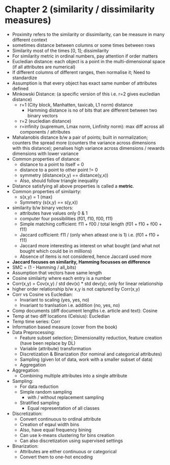 # Chapter 2 (similarity / dissimilarity measures)
- Proximity refers to the similarity or dissimilarity, can be measure in many different context
- sometimes distance between columns or some times between rows
- Similarity most of the times [0, 1]; dissimilarity 
- For similarity metric in ordinal numbers, pay attention if order matters
- Eucledian distance: each object is a point in the multi-dimensional space (if all attributes are numerical)
- If different columns of different ranges, then normalise it; Need to standardize
- Assumption is that every object has exact same number of attributes defined
- Minkowski Distance: (a specific version of this i.e. r=2 gives eucledian distance)
    - r=1 (City block, Manhatten, taxicab, L1 norm) distance
        - Hamming distance is no of bits that are different between two binary vectors
    - r=2 (eucledian distance)
    - r=infinity (supremum, Lmax norm, Linfinity norm): max diff across all components / attributes
- Mahalanobis distance b/w a pair of points; built in normalization; counters the spread more (counters the variance across dimensions with this distance); penalises high variance across dimensions / rewards dimensions with lower variance
- Common properties of distance:
    - distance to a point to itself = 0
    - distance to a point to other point != 0
    - symmetry (distance(x,y) == distance(y,x))
    - Also, should follow triangle inequality
- Distance satisfying all above properties is called a **metric**.
- Common properties of similairty:
    - s(x,y) = 1 (max)
    - Symmetry (s(x,y) == s(y,x))
- similarity b/w binary vectors:
    - attributes have values only 0 & 1
    - computer four possibilities (f01, f10, f00, f11)
    - Simple matching cofficient: f11 + f00 / total length (f01 + f10 + f00 + f11)
    - Jaccard cofficient: f11 / (only when atleast one is 1) i.e. (f01 + f10 + f11)
    - Jaccard more interesting as interest on what bought (and what not bought which could be in millions)
    - Absence of items is not considered, hence Jaccard used more
- **Jaccard focuses on similarity, Hamming focusses on difference**
- SMC = (1 - Hamming / all_bits)
- Assumption that vectors have same length
- Cosine similairty where each entry is a number
- Corr(x,y) = Cov(x,y) / std dev(x) * std dev(y); only for linear relationship
- higher order relationship b/w x,y is not captured by Corr(x,y)
- Corr vs Cosine vs Eucledian:
    - Invariant to scaling (yes, yes, no)
    - Invariant to tranlsation i.e. addition (no, yes, no)
- Comp documents (diff document lengths i.e. article and text): Cosine
- Temp at two diff locations (Celsius): Eucledian
- Temp time series: Corr
- Information based measure (cover from the book)
- Data Preprocessing: 
    - Feature subset selection; Dimensionality reduction, feature creation (have been replace by DL)
    - Variable (attribute) transformation
    - Discretization & Binarization (for nominal and categorical attributes)
    - Sampling (given lot of data, work with a smaller subset of data)
    - Aggregation
- Aggregation:
    - Combining multiple attributes into a single attribute
- Sampling: 
    - For data reduction
    - Simple random sampling
        - with / without replacement sampling
    - Stratified sampling
        - Equal representation of all classes
- Discretization:
    - Convert continuous to ordinal attribute
    - Creation of eqaul width bins
    - Also, have equal frequency bining
    - Can use k-means clustering for bins creation
    - Can also discretization using supervised settings
- Binarization:
    - Attributes are either continuous or categorical
    - Convert them to one-hot encoding
    